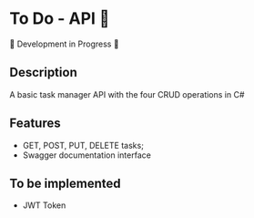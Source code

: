 # To Do - API 📝

🚧 Development in Progress 🚧

## Description
A basic task manager API with the four CRUD operations in C#

## Features
- GET, POST, PUT, DELETE tasks;
- Swagger documentation interface

## To be implemented
- JWT Token 
